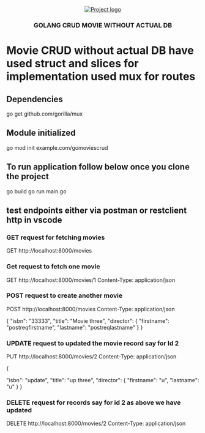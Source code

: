 
<p align="center">
  <a href="" rel="noopener">
 <img src="https://djeqr6to3dedg.cloudfront.net/repo-logos/library/golang/live/logo.png" alt="Project logo"></a>
</p]>
<h3 align="center">GOLANG CRUD MOVIE WITHOUT ACTUAL DB</h3>

# Movie CRUD without actual DB have used  struct and slices for implementation used mux for routes

## Dependencies  
go get github.com/gorilla/mux

## Module initialized
go mod init example.com/gomoviescrud

## To run application follow below once you clone the project
go build
go run main.go 

## test endpoints either via postman or restclient http in vscode 
### GET request for fetching movies
GET http://localhost:8000/movies 

### Get request to fetch one movie
GET http://localhost:8000/movies/1
Content-Type: application/json


### POST request to create another movie
POST http://localhost:8000/movies
Content-Type: application/json

{
 "isbn": "33333",
  "title": "Movie three",
  "director": {
    "firstname": "postreqfirstname",
    "lastname": "postreqlastname"
  }
}

### UPDATE request to updated the movie record say for Id 2
PUT http://localhost:8000/movies/2
Content-Type: application/json

{
  
  "isbn": "update",
  "title": "up three",
  "director": {
    "firstname": "u",
    "lastname": "u"
  }
}

### DELETE request for records say for id 2 as above we have updated
DELETE http://localhost:8000/movies/2
Content-Type: application/json
